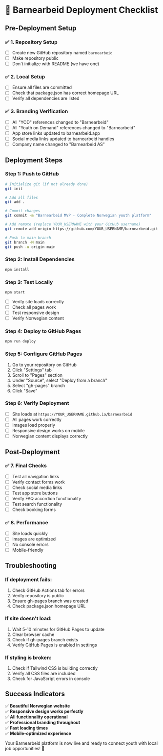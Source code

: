 # 🚀 Barnearbeid Deployment Checklist

## Pre-Deployment Setup

### ✅ 1. Repository Setup
- [ ] Create new GitHub repository named `barnearbeid`
- [ ] Make repository public
- [ ] Don't initialize with README (we have one)

### ✅ 2. Local Setup
- [ ] Ensure all files are committed
- [ ] Check that package.json has correct homepage URL
- [ ] Verify all dependencies are listed

### ✅ 3. Branding Verification
- [ ] All "YOD" references changed to "Barnearbeid"
- [ ] All "Youth on Demand" references changed to "Barnearbeid"
- [ ] App store links updated to barnearbeid.app
- [ ] Social media links updated to barnearbeid handles
- [ ] Company name changed to "Barnearbeid AS"

## Deployment Steps

### Step 1: Push to GitHub
```bash
# Initialize git (if not already done)
git init

# Add all files
git add .

# Commit changes
git commit -m "Barnearbeid MVP - Complete Norwegian youth platform"

# Add remote (replace YOUR_USERNAME with your GitHub username)
git remote add origin https://github.com/YOUR_USERNAME/barnearbeid.git

# Push to main branch
git branch -M main
git push -u origin main
```

### Step 2: Install Dependencies
```bash
npm install
```

### Step 3: Test Locally
```bash
npm start
```
- [ ] Verify site loads correctly
- [ ] Check all pages work
- [ ] Test responsive design
- [ ] Verify Norwegian content

### Step 4: Deploy to GitHub Pages
```bash
npm run deploy
```

### Step 5: Configure GitHub Pages
1. Go to your repository on GitHub
2. Click "Settings" tab
3. Scroll to "Pages" section
4. Under "Source", select "Deploy from a branch"
5. Select "gh-pages" branch
6. Click "Save"

### Step 6: Verify Deployment
- [ ] Site loads at `https://YOUR_USERNAME.github.io/barnearbeid`
- [ ] All pages work correctly
- [ ] Images load properly
- [ ] Responsive design works on mobile
- [ ] Norwegian content displays correctly

## Post-Deployment

### ✅ 7. Final Checks
- [ ] Test all navigation links
- [ ] Verify contact forms work
- [ ] Check social media links
- [ ] Test app store buttons
- [ ] Verify FAQ accordion functionality
- [ ] Test search functionality
- [ ] Check booking forms

### ✅ 8. Performance
- [ ] Site loads quickly
- [ ] Images are optimized
- [ ] No console errors
- [ ] Mobile-friendly

## Troubleshooting

### If deployment fails:
1. Check GitHub Actions tab for errors
2. Verify repository is public
3. Ensure gh-pages branch was created
4. Check package.json homepage URL

### If site doesn't load:
1. Wait 5-10 minutes for GitHub Pages to update
2. Clear browser cache
3. Check if gh-pages branch exists
4. Verify GitHub Pages is enabled in settings

### If styling is broken:
1. Check if Tailwind CSS is building correctly
2. Verify all CSS files are included
3. Check for JavaScript errors in console

## Success Indicators

✅ **Beautiful Norwegian website**  
✅ **Responsive design works perfectly**  
✅ **All functionality operational**  
✅ **Professional branding throughout**  
✅ **Fast loading times**  
✅ **Mobile-optimized experience**  

Your Barnearbeid platform is now live and ready to connect youth with local job opportunities! 🎉 